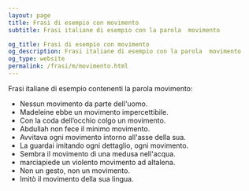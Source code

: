 ```yaml
---
layout: page
title: Frasi di esempio con movimento 
subtitle: Frasi italiane di esempio con la parola  movimento

og_title: Frasi di esempio con movimento 
og_description: Frasi italiane di esempio con la parola  movimento
og_type: website
permalink: /frasi/m/movimento.html
---
```


Frasi italiane di esempio contenenti la parola movimento:


- Nessun movimento da parte dell'uomo.
- Madeleine ebbe un movimento impercettibile.
- Con la coda dell’occhio colgo un movimento.
- Abdullah non fece il minimo movimento.
- Avvitava ogni movimento intorno all'asse della sua.
- La guardai imitando ogni dettaglio, ogni movimento.
- Sembra il movimento di una medusa nell'acqua.
- marciapiede un violento movimento ad altalena.
- Non un gesto, non un movimento.
- Imitò il movimento della sua lingua.
